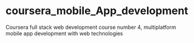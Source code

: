 # coursera_mobile_App_development
Coursera full stack web development course number 4, multiplatform mobile app development with web technologies
